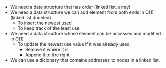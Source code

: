 - We need a data structure that has order (linked list, array)
- We need a data structure we can add element from both ends in O(1) (linked list doubled)
	- To insert the newest used
	- To keep track of the least use
- We need a data structure whose element can be accessed and modified in O(1)
	- To update the newest use value if it was already used
		- Remove it where it is
		- Append it to the right
- We can use a dicionary that contains addresses to nodes in a linked list.